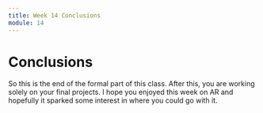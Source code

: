```yaml
---
title: Week 14 Conclusions
module: 14
---
```


# Conclusions

So this is the end of the formal part of this class.  After this, you are working solely on your final projects. I hope you enjoyed this week on AR and hopefully it sparked some interest in where you could go with it.